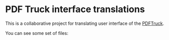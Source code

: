 # PDF Truck interface translations
This is a collaborative project for translating user interface of the [PDFTruck](https://pdftruck.com).

You can see some set of files:

